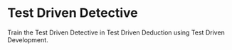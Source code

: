 # Test Driven Detective

Train the Test Driven Detective in Test Driven Deduction using Test Driven Development.

